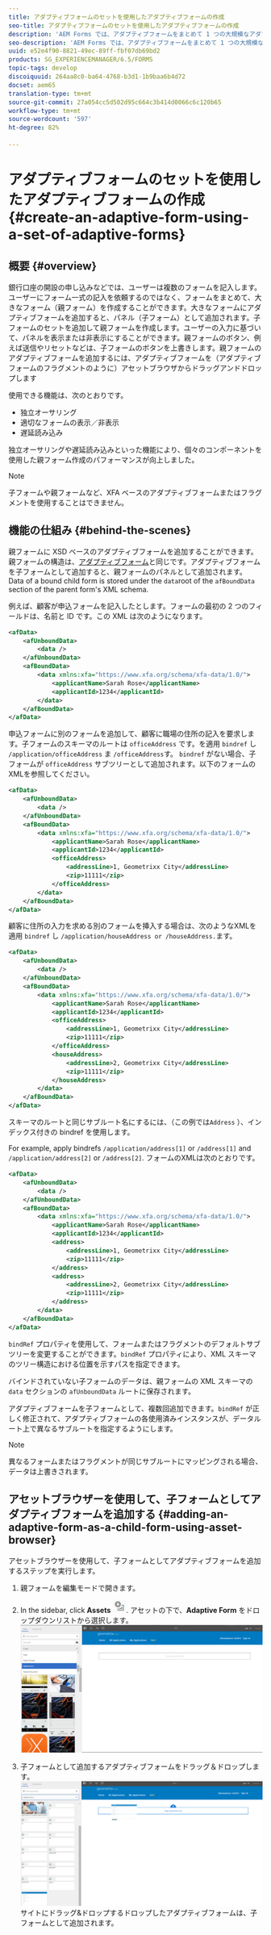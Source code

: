 ```yaml
---
title: アダプティブフォームのセットを使用したアダプティブフォームの作成
seo-title: アダプティブフォームのセットを使用したアダプティブフォームの作成
description: 'AEM Forms では、アダプティブフォームをまとめて 1 つの大規模なアダプティブフォームを作成し、その特徴について理解します。 '
seo-description: 'AEM Forms では、アダプティブフォームをまとめて 1 つの大規模なアダプティブフォームを作成し、その特徴について理解します。 '
uuid: e52e4f90-8821-49ec-89ff-fbf07db69bd2
products: SG_EXPERIENCEMANAGER/6.5/FORMS
topic-tags: develop
discoiquuid: 264aa8c0-ba64-4768-b3d1-1b9baa6b4d72
docset: aem65
translation-type: tm+mt
source-git-commit: 27a054cc5d502d95c664c3b414d0066c6c120b65
workflow-type: tm+mt
source-wordcount: '597'
ht-degree: 82%

---
```



# アダプティブフォームのセットを使用したアダプティブフォームの作成{#create-an-adaptive-form-using-a-set-of-adaptive-forms}

## 概要 {#overview}

銀行口座の開設の申し込みなどでは、ユーザーは複数のフォームを記入します。ユーザーにフォーム一式の記入を依頼するのではなく、フォームをまとめて、大きなフォーム（親フォーム）を作成することができます。大きなフォームにアダプティブフォームを追加すると、パネル（子フォーム）として追加されます。子フォームのセットを追加して親フォームを作成します。ユーザーの入力に基づいて、パネルを表示または非表示にすることができます。親フォームのボタン、例えば送信やリセットなどは、子フォームのボタンを上書きします。親フォームのアダプティブフォームを追加するには、アダプティブフォームを（アダプティブフォームのフラグメントのように）アセットブラウザからドラッグアンドドロップします

使用できる機能は、次のとおりです。

* 独立オーサリング
* 適切なフォームの表示／非表示
* 遅延読み込み

独立オーサリングや遅延読み込みといった機能により、個々のコンポーネントを使用した親フォーム作成のパフォーマンスが向上しました。

>[!NOTE]
>
>子フォームや親フォームなど、XFA ベースのアダプティブフォームまたはフラグメントを使用することはできません。

## 機能の仕組み {#behind-the-scenes}

親フォームに XSD ベースのアダプティブフォームを追加することができます。親フォームの構造は、[アダプティブフォーム](../../forms/using/prepopulate-adaptive-form-fields.md)と同じです。アダプティブフォームを子フォームとして追加すると、親フォームのパネルとして追加されます。 Data of a bound child form is stored under the `data`root of the `afBoundData` section of the parent form&#39;s XML schema.

例えば、顧客が申込フォームを記入したとします。フォームの最初の 2 つのフィールドは、名前と ID です。この XML は次のようになります。

```xml
<afData>
    <afUnboundData>
        <data />
    </afUnboundData>
    <afBoundData>
        <data xmlns:xfa="https://www.xfa.org/schema/xfa-data/1.0/">
            <applicantName>Sarah Rose</applicantName>
            <applicantId>1234</applicantId>
        </data>
    </afBoundData>
</afData>
```

申込フォームに別のフォームを追加して、顧客に職場の住所の記入を要求します。子フォームのスキーマのルートは `officeAddress` です。を適用 `bindref` し `/application/officeAddress` ま `/officeAddress`す。 `bindref` がない場合、子フォームが `officeAddress` サブツリーとして追加されます。以下のフォームのXMLを参照してください。

```xml
<afData>
    <afUnboundData>
        <data />
    </afUnboundData>
    <afBoundData>
        <data xmlns:xfa="https://www.xfa.org/schema/xfa-data/1.0/">
            <applicantName>Sarah Rose</applicantName>
            <applicantId>1234</applicantId>
            <officeAddress>
                <addressLine>1, Geometrixx City</addressLine>
                <zip>11111</zip>
            </officeAddress>
        </data>
    </afBoundData>
</afData>
```

顧客に住所の入力を求める別のフォームを挿入する場合は、次のようなXMLを適用 `bindref` し `/application/houseAddress or /houseAddress.`ます。

```xml
<afData>
    <afUnboundData>
        <data />
    </afUnboundData>
    <afBoundData>
        <data xmlns:xfa="https://www.xfa.org/schema/xfa-data/1.0/">
            <applicantName>Sarah Rose</applicantName>
            <applicantId>1234</applicantId>
            <officeAddress>
                <addressLine>1, Geometrixx City</addressLine>
                <zip>11111</zip>
            </officeAddress>
            <houseAddress>
                <addressLine>2, Geometrixx City</addressLine>
                <zip>11111</zip>
            </houseAddress>
        </data>
    </afBoundData>
</afData>
```

スキーマのルートと同じサブルート名にするには、（この例では`Address` ）、インデックス付きの bindref を使用します。

For example, apply bindrefs `/application/address[1]` or `/address[1]` and `/application/address[2]` or `/address[2]`. フォームのXMLは次のとおりです。

```xml
<afData>
    <afUnboundData>
        <data />
    </afUnboundData>
    <afBoundData>
        <data xmlns:xfa="https://www.xfa.org/schema/xfa-data/1.0/">
            <applicantName>Sarah Rose</applicantName>
            <applicantId>1234</applicantId>
            <address>
                <addressLine>1, Geometrixx City</addressLine>
                <zip>11111</zip>
            </address>
            <address>
                <addressLine>2, Geometrixx City</addressLine>
                <zip>11111</zip>
            </address>
        </data>
    </afBoundData>
</afData>
```

`bindRef` プロパティを使用して、フォームまたはフラグメントのデフォルトサブツリーを変更することができます。`bindRef` プロパティにより、XML スキーマのツリー構造における位置を示すパスを指定できます。

バインドされていない子フォームのデータは、親フォームの XML スキーマの `data` セクションの `afUnboundData` ルートに保存されます。

アダプティブフォームを子フォームとして、複数回追加できます。`bindRef` が正しく修正されて、アダプティブフォームの各使用済みインスタンスが、データルート上で異なるサブルートを指定するようにします。

>[!NOTE]
>
>異なるフォームまたはフラグメントが同じサブルートにマッピングされる場合、データは上書きされます。

## アセットブラウザーを使用して、子フォームとしてアダプティブフォームを追加する {#adding-an-adaptive-form-as-a-child-form-using-asset-browser}

アセットブラウザーを使用して、子フォームとしてアダプティブフォームを追加するステップを実行します。

1. 親フォームを編集モードで開きます。
1. In the sidebar, click **Assets** ![assets-browser](assets/assets-browser.png). アセットの下で、**Adaptive Form** をドロップダウンリストから選択します。
   [ ![アセットの下でアダプティブフォームを選択する](assets/asset.png)](assets/asset-1.png)

1. 子フォームとして追加するアダプティブフォームをドラッグ＆ドロップします。
   [ ![アダプティブフォームを](assets/drag-drop.png)](assets/drag-drop-1.png)サイトにドラッグ&amp;ドロップするドロップしたアダプティブフォームは、子フォームとして追加されます。

